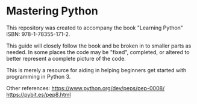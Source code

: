 # Mastering Python

This repository was created to accompany the book "Learning Python" ISBN: 978-1-78355-171-2.

This guide will closely follow the book and be broken in to smaller parts as needed. In some places the code may be "fixed", completed, or altered to better represent a complete picture of the code.

This is merely a resource for aiding in helping beginners get started with programming in Python 3.

Other references:
https://www.python.org/dev/peps/pep-0008/
https://pybit.es/pep8.html
